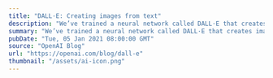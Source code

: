 ```yaml
---
title: "DALL·E: Creating images from text"
description: "We’ve trained a neural network called DALL·E that creates images from text captions for a wide range of concepts expressible in natural language."
summary: "We’ve trained a neural network called DALL·E that creates images from text captions for a wide range of concepts expressible in natural language."
pubDate: "Tue, 05 Jan 2021 08:00:00 GMT"
source: "OpenAI Blog"
url: "https://openai.com/blog/dall-e"
thumbnail: "/assets/ai-icon.png"
---
```


